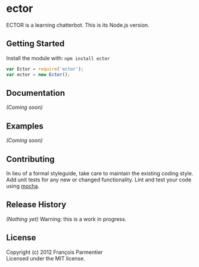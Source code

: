 # ector

ECTOR is a learning chatterbot. This is its Node.js version.

## Getting Started
Install the module with: `npm install ector`

```javascript
var Ector = require('ector');
var ector = new Ector();
```

## Documentation
_(Coming soon)_

## Examples
_(Coming soon)_

## Contributing
In lieu of a formal styleguide, take care to maintain the existing coding style. Add unit tests for any new or changed functionality. Lint and test your code using [mocha](http://visionmedia.github.com/mocha/).

## Release History
_(Nothing yet)_
Warning: this is a work in progress.

## License
Copyright (c) 2012 François Parmentier  
Licensed under the MIT license.
